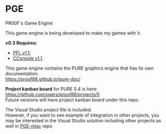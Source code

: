 # PGE
PR00F's Game Engine

This game engine is being developed to make my games with it.

**v0.3 Requires:**
 - [PFL v1.1](https://github.com/proof88/PFL);
 - [CConsole v1.1](https://github.com/proof88/Console).

This game engine contains the PURE graphics engine that has its own documentation:  
https://proof88.github.io/pure-doc/

**Project kanban board** for PURE 0.4 is here: https://github.com/users/proof88/projects/5 <br/>
Future versions will have project kanban board under this repo.

The Visual Studio project file is included.<br/>
However, if you want to see example of integration in other projects, you may be interested in the Visual Studio solution including other projects as well in [PGE-misc](https://github.com/proof88/PGE-misc) repo.
